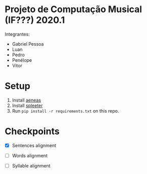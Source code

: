 # Projeto de Computação Musical (IF???) 2020.1

Integrantes:
- Gabriel Pessoa
- Luan
- Pedro
- Penélope
- Vitor

# Setup
1. Install [aeneas](https://github.com/readbeyond/aeneas/blob/master/wiki/INSTALL.md#all-in-one-installer-1)
2. Install [spleeter](https://github.com/deezer/spleeter)
3. Run `pip install -r requirements.txt` on this repo.

# Checkpoints
- [x] Sentences alignment
- [ ] Words alignment
- [ ] Syllable alignment

